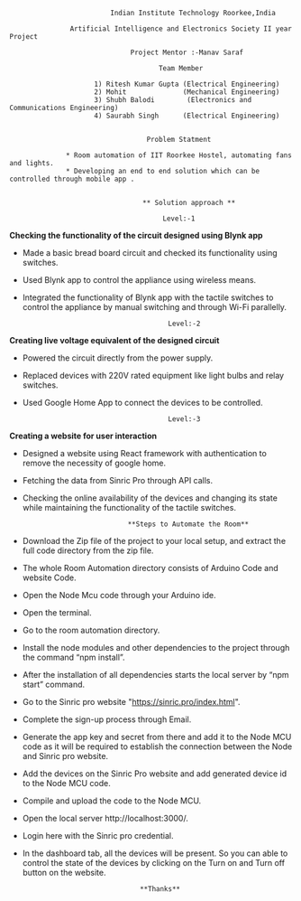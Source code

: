                              Indian Institute Technology Roorkee,India
                                                                   
                   Artificial Intelligence and Electronics Society II year Project
                                                            
                                  Project Mentor :-Manav Saraf
                                                                             
                                         Team Member
                                                             
                         1) Ritesh Kumar Gupta (Electrical Engineering)
                         2) Mohit              (Mechanical Engineering)
                         3) Shubh Balodi        (Electronics and Communications Engineering)
                         4) Saurabh Singh      (Electrical Engineering)
                         
                                      
                                      Problem Statment
                                       
                  * Room automation of IIT Roorkee Hostel, automating fans and lights.
                  * Developing an end to end solution which can be controlled through mobile app .
                                                                             
                                     
                                     ** Solution approach **

                                          Level:-1
**Checking the functionality of the circuit designed using Blynk app**

* Made a basic bread board circuit and checked its functionality using switches.

* Used Blynk app to control the appliance using wireless means.

* Integrated the functionality of Blynk app with the tactile switches to control the appliance by manual switching and through Wi-Fi parallelly.

                                          Level:-2
**Creating live voltage equivalent of the designed circuit**

* Powered the circuit directly from the power supply.

* Replaced devices with 220V rated equipment like light bulbs and relay switches.

* Used Google Home App to connect the devices to be controlled.


                                          Level:-3
**Creating a website for user interaction**

* Designed a website using React framework with authentication to remove the necessity of google home.

* Fetching the data from Sinric Pro through API calls.

* Checking the online availability of the devices and changing its state while maintaining the functionality of the tactile switches.








                                     
                                                                             
                                **Steps to Automate the Room**
                                                                             
                                                                             
                                           
* Download the Zip file of the project to your local setup, and extract the full code directory from the zip file.
* The whole Room Automation directory consists of Arduino Code and website Code. 
* Open the Node Mcu code through your Arduino ide.
* Open the terminal.
* Go to the room automation directory.
* Install the node modules and other dependencies to the project through the command “npm install”.
* After the installation of all dependencies starts the local server by “npm start” command.
* Go to the Sinric pro website "https://sinric.pro/index.html".
* Complete the sign-up process through Email.
* Generate the app key and secret from there and add it to the Node MCU code as it will be required to establish the connection between the Node and Sinric pro website.
* Add the devices on the Sinric Pro website and add generated device id to the Node MCU code.
* Compile and upload the code to the Node MCU.
* Open the local server http://localhost:3000/.
* Login here with the Sinric pro credential. 
* In the dashboard tab, all the devices will be present. So you can able to control the state of the devices by clicking on the Turn on and Turn off button on the website.
                              
                                   **Thanks**
